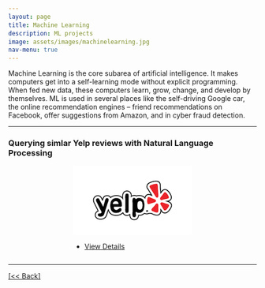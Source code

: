 ```yaml
---
layout: page
title: Machine Learning
description: ML projects
image: assets/images/machinelearning.jpg
nav-menu: true
---
```


Machine Learning is the core subarea of artificial intelligence. It makes computers get into a self-learning mode without explicit programming. When fed new data, these computers learn, grow, change, and develop by themselves.  ML is used in several places like the self-driving Google car, the online recommendation engines – friend recommendations on Facebook, offer suggestions from Amazon, and in cyber fraud detection.

---


### Querying simlar Yelp reviews with Natural Language Processing
<section>
   <div style="display:flex; flex-direction: row; justify-content: center; align-items: center">
      <div class="content">
         <img style='vertical-align:middle;' src="https://github.com/CVanchieri/DSPortfolio/blob/gh-pages/assets/images/yelp.png?raw=true" alt="yelp" > 
         <ul class="actions">
            <li><a href="https://cvanchieri.github.io/DSPortfolio/queryingyelpreviewsnlp.html" class="button next">View Details</a></li>
         </ul>
     </div>
   </div>
</section>

---
[[<< Back]](https://cvanchieri.github.io/DSPortfolio)
